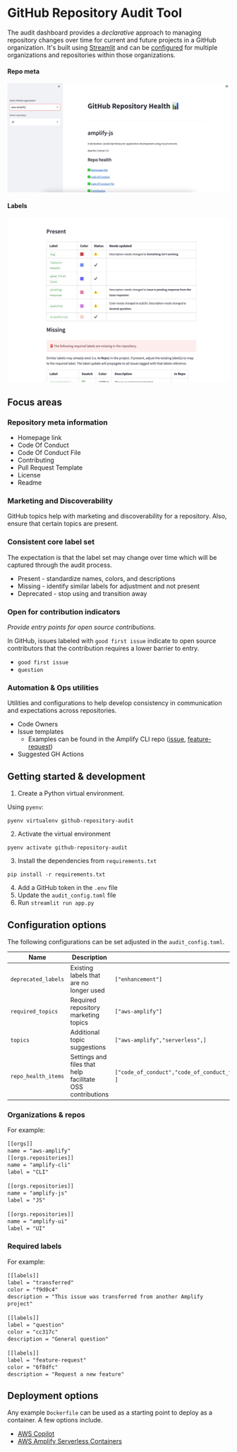 # GitHub Repository Audit Tool

The audit dashboard provides a _declarative_ approach to managing repository changes over time for current and future projects in a GitHub organization. It's built using [Streamlit](https://www.streamlit.io) and can be [configured](https://github.com/siegerts/github-repository-audit/blob/main/audit_config.toml) for multiple organizations and repositories within those organizations.

#### Repo meta

![](https://github.com/siegerts/github-repository-audit/blob/main/audit-dashboard.png)

#### Labels

![](https://github.com/siegerts/github-repository-audit/blob/main/audit-labels.png)

## Focus areas

### Repository meta information

- Homepage link
- Code Of Conduct
- Code Of Conduct File
- Contributing
- Pull Request Template
- License
- Readme

### Marketing and Discoverability

GitHub topics help with marketing and discoverability for a repository. Also, ensure that certain topics are present.

### Consistent core label set

The expectation is that the label set may change over time which will be captured through the audit process.

- Present - standardize names, colors, and descriptions
- Missing - identify similar labels for adjustment and not present
- Deprecated - stop using and transition away

### Open for contribution indicators

_Provide entry points for open source contributions._

In GitHub, issues labeled with `good first issue` indicate to open source contributors that the contribution requires a lower barrier to entry.

- `good first issue`
- `question`

### Automation & Ops utilities

Utilities and configurations to help develop consistency in communication and expectations across repositories.

- Code Owners
- Issue templates
  - Examples can be found in the Amplify CLI repo ([issue](https://github.com/aws-amplify/amplify-cli/issues/new?assignees=&labels=&template=1.bug_report.yaml), [feature-request](https://github.com/aws-amplify/amplify-cli/issues/new?assignees=&labels=feature-request&template=2.feature_request.yaml))
- Suggested GH Actions

## Getting started & development

1. Create a Python virtual environment.

Using `pyenv`:

```
pyenv virtualenv github-repository-audit
```

2. Activate the virtual environment

```
pyenv activate github-repository-audit
```

3. Install the dependencies from `requirements.txt`

```
pip install -r requirements.txt
```

4. Add a GitHub token in the `.env` file
5. Update the `audit_config.toml` file
6. Run `streamlit run app.py`

## Configuration options

The following configurations can be set adjusted in the `audit_config.toml`.

| Name                | Description                                               | Example                                                                                                  |
| ------------------- | --------------------------------------------------------- | -------------------------------------------------------------------------------------------------------- |
| `deprecated_labels` | Existing labels that are no longer used                   | `["enhancement"]`                                                                                        |
| `required_topics`   | Required repository marketing topics                      | `["aws-amplify"]`                                                                                        |
| `topics`            | Additional topic suggestions                              | `["aws-amplify","serverless",]`                                                                          |
| `repo_health_items` | Settings and files that help facilitate OSS contributions | `["code_of_conduct","code_of_conduct_file","contributing","pull_request_template","license","readme", ]` |

### Organizations & repos

For example:

```
[[orgs]]
name = "aws-amplify"
[[orgs.repositories]]
name = "amplify-cli"
label = "CLI"

[[orgs.repositories]]
name = "amplify-js"
label = "JS"

[[orgs.repositories]]
name = "amplify-ui"
label = "UI"
```

### Required labels

For example:

```
[[labels]]
label = "transferred"
color = "f9d0c4"
description = "This issue was transferred from another Amplify project"

[[labels]]
label = "question"
color = "cc317c"
description = "General question"

[[labels]]
label = "feature-request"
color = "6f8dfc"
description = "Request a new feature"
```

## Deployment options

Any example `Dockerfile` can be used as a starting point to deploy as a container. A few options include.

- [AWS Copilot](https://aws.github.io/copilot-cli/)
- [AWS Amplify Serverless Containers](https://docs.amplify.aws/cli/usage/containers/)
